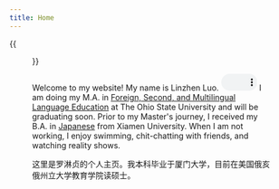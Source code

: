 ```yaml
---
title: Home
---
```


{{<figure src="/media/Photo.JPG" title="Me at the Bachelor's Graduation in Jiannan Auditorium" width="450">}}


Welcome to my website! My name is Linzhen Luo. <audio controls="" style="width: 15%; height: 30px;"> <source src="/media/Name.mp4"> Your browser does not support the audio element. </audio> I am doing my M.A. in [Foreign, Second, and Multilingual Language Education](https://ehe.osu.edu/graduate/foreign-second-and-multilingual-language-education) at The Ohio State University and will be graduating soon. Prior to my Master's journey, I received my B.A. in [Japanese](https://cflc.xmu.edu.cn/) from Xiamen University. When I am not working, I enjoy swimming, chit-chatting with friends, and watching reality shows.

这里是罗淋贞的个人主页。我本科毕业于厦门大学，目前在美国俄亥俄州立大学教育学院读硕士。
